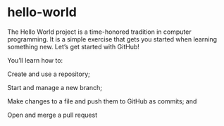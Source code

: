 # hello-world
The Hello World project is a time-honored tradition in computer programming. It is a simple exercise that gets you started when learning something new. Let’s get started with GitHub!

You’ll learn how to:

Create and use a repository;

Start and manage a new branch;

Make changes to a file and push them to GitHub as commits; and

Open and merge a pull request
